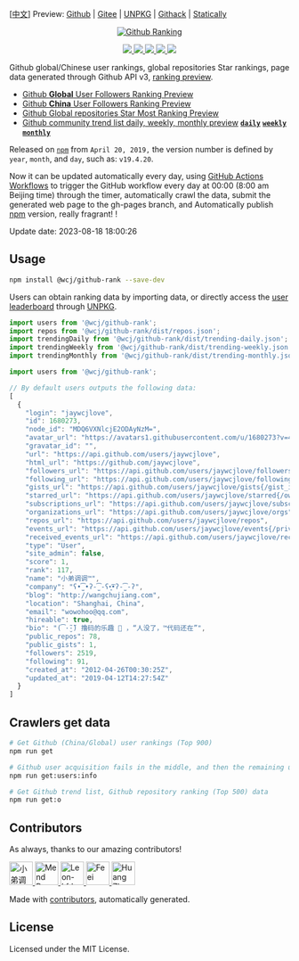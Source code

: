 [[中文](./README-zh.md)] Preview: [Github](http://jaywcjlove.github.io/github-rank/) | [Gitee](http://jaywcjlove.gitee.io/github-rank) | [UNPKG](https://unpkg.com/@wcj/github-rank/web/index.html) | [Githack](https://raw.githack.com/jaywcjlove/github-rank/gh-pages/index.html) | [Statically](https://cdn.statically.io/gh/jaywcjlove/github-rank/gh-pages/index.html)

<p align="center">
  <a href="https://jaywcjlove.github.io/github-rank">
    <img alt="Github Ranking" src="https://user-images.githubusercontent.com/1680273/204141518-e34799bd-9074-4bf9-9b4e-f3efe6d8051e.png">
  </a>
</p>

<p align="center">
  <a href="https://github.com/jaywcjlove/github-rank">
    <img src="https://github.com/jaywcjlove/github-rank/actions/workflows/ci.yml/badge.svg">
  </a>
  <a href="https://github.com/jaywcjlove/github-rank/issues">
    <img src="https://img.shields.io/github/issues/jaywcjlove/github-rank.svg">
  </a>
  <a href="https://github.com/jaywcjlove/github-rank/network">
    <img src="https://img.shields.io/github/forks/jaywcjlove/github-rank.svg">
  </a>
  <a href="https://github.com/jaywcjlove/github-rank/stargazers">
    <img src="https://img.shields.io/github/stars/jaywcjlove/github-rank.svg">
  </a>
  <a href="https://www.npmjs.com/package/@wcj/github-rank">
    <img src="https://img.shields.io/npm/v/@wcj/github-rank.svg">
  </a>
</p>

Github global/Chinese user rankings, global repositories Star rankings, page data generated through Github API v3, [ranking preview](http://jaywcjlove.github.io/github-rank/).

- [Github **Global** User Followers Ranking Preview](http://jaywcjlove.github.io/github-rank/)
- [Github **China** User Followers Ranking Preview](http://jaywcjlove.github.io/github-rank/users.china.html)
- [Github Global repositories Star Most Ranking Preview](http://jaywcjlove.github.io/github-rank/repos.html)
- [Github community trend list daily, weekly, monthly preview](http://jaywcjlove.github.io/github-rank/trending.html) [**`daily`**](http://jaywcjlove.github.io/github-rank/trending.html) [**`weekly`**](http://jaywcjlove.github.io/github-rank/trending-weekly.html) [**`monthly`**](http://jaywcjlove.github.io/github-rank/trending-monthly.html)

Released on [`npm`](https://www.npmjs.com/package/@wcj/github-rank) from `April 20, 2019,` the version number is defined by `year`, `month`, and `day`, such as: `v19.4.20`.

Now it can be updated automatically every day, using [GitHub Actions Workflows](https://github.com/actions/starter-workflows) to trigger the GitHub workflow every day at 00:00 (8:00 am Beijing time) through the timer, automatically crawl the data, submit the generated web page to the gh-pages branch, and Automatically publish [npm](https://www.npmjs.com/package/@wcj/github-rank) version, really fragrant! !

Update date: <!--GAMFC-->2023-08-18 18:00:26<!--GAMFC-END-->

## Usage

```bash
npm install @wcj/github-rank --save-dev
```

Users can obtain ranking data by importing data, or directly access the [user leaderboard](https://unpkg.com/@wcj/github-rank/web/index.html) through [UNPKG](https://unpkg.com/@wcj/github-rank/dist/users.json).

```js
import users from '@wcj/github-rank';
import repos from '@wcj/github-rank/dist/repos.json';
import trendingDaily from '@wcj/github-rank/dist/trending-daily.json';
import trendingWeekly from '@wcj/github-rank/dist/trending-weekly.json';
import trendingMonthly from '@wcj/github-rank/dist/trending-monthly.json';
```

```js
import users from '@wcj/github-rank';

// By default users outputs the following data:
[
  {
    "login": "jaywcjlove",
    "id": 1680273,
    "node_id": "MDQ6VXNlcjE2ODAyNzM=",
    "avatar_url": "https://avatars1.githubusercontent.com/u/1680273?v=4",
    "gravatar_id": "",
    "url": "https://api.github.com/users/jaywcjlove",
    "html_url": "https://github.com/jaywcjlove",
    "followers_url": "https://api.github.com/users/jaywcjlove/followers",
    "following_url": "https://api.github.com/users/jaywcjlove/following{/other_user}",
    "gists_url": "https://api.github.com/users/jaywcjlove/gists{/gist_id}",
    "starred_url": "https://api.github.com/users/jaywcjlove/starred{/owner}{/repo}",
    "subscriptions_url": "https://api.github.com/users/jaywcjlove/subscriptions",
    "organizations_url": "https://api.github.com/users/jaywcjlove/orgs",
    "repos_url": "https://api.github.com/users/jaywcjlove/repos",
    "events_url": "https://api.github.com/users/jaywcjlove/events{/privacy}",
    "received_events_url": "https://api.github.com/users/jaywcjlove/received_events",
    "type": "User",
    "site_admin": false,
    "score": 1,
    "rank": 117,
    "name": "小弟调调™",
    "company": "ʕ•̫͡•ʔ-̫͡-ʕ•͓͡•ʔ-̫͡-ʔ",
    "blog": "http://wangchujiang.com",
    "location": "Shanghai, China",
    "email": "wowohoo@qq.com",
    "hireable": true,
    "bio": "(͡·̮̃·̃) 撸码的乐趣 💯 ，“人没了，™代码还在”",
    "public_repos": 78,
    "public_gists": 1,
    "followers": 2519,
    "following": 91,
    "created_at": "2012-04-26T00:30:25Z",
    "updated_at": "2019-04-12T14:27:54Z"
  }
]
```

## Crawlers get data

```bash
# Get Github (China/Global) user rankings (Top 900)
npm run get

# Github user acquisition fails in the middle, and then the remaining user information is acquired
npm run get:users:info

# Get Github trend list, Github repository ranking (Top 500) data
npm run get:o
```

## Contributors

As always, thanks to our amazing contributors!

<!--AUTO_GENERATED_PLEASE_DONT_DELETE_IT--><a href="https://github.com/jaywcjlove" title="小弟调调">
  <img src="https://avatars.githubusercontent.com/u/1680273?v=4" width="42;" alt="小弟调调"/>
</a>
<a href="https://github.com/renovate-bot" title="Mend Renovate">
  <img src="https://avatars.githubusercontent.com/u/25180681?v=4" width="42;" alt="Mend Renovate"/>
</a>
<a href="https://github.com/leon-kfd" title="Leon-kfd">
  <img src="https://avatars.githubusercontent.com/u/30256102?v=4" width="42;" alt="Leon-kfd"/>
</a>
<a href="https://github.com/FeeiCN" title="Feei">
  <img src="https://avatars.githubusercontent.com/u/1611552?v=4" width="42;" alt="Feei"/>
</a>
<a href="https://github.com/zhenyong" title="Huang ZhenYong">
  <img src="https://avatars.githubusercontent.com/u/4012276?v=4" width="42;" alt="Huang ZhenYong"/>
</a><!--AUTO_GENERATED_PLEASE_DONT_DELETE_IT-END-->

Made with [contributors](https://github.com/jaywcjlove/github-action-contributors), automatically generated.

## License

Licensed under the MIT License.

